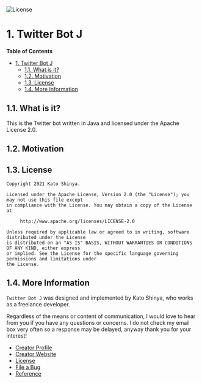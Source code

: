 ![License](https://img.shields.io/badge/License-Apache_2.0-e74c3c.svg?style=for-the-badge)</br>

# 1. Twitter Bot J

**Table of Contents**

- [1. Twitter Bot J](#1-twitter-bot-j)
  - [1.1. What is it?](#11-what-is-it)
  - [1.2. Motivation](#12-motivation)
  - [1.3. License](#13-license)
  - [1.4. More Information](#14-more-information)

## 1.1. What is it?

This is the Twitter bot written in Java and licensed under the Apache License 2.0.

## 1.2. Motivation

## 1.3. License

```license
Copyright 2021 Kato Shinya.

Licensed under the Apache License, Version 2.0 (the "License"); you may not use this file except
in compliance with the License. You may obtain a copy of the License at

     http://www.apache.org/licenses/LICENSE-2.0

Unless required by applicable law or agreed to in writing, software distributed under the License
is distributed on an "AS IS" BASIS, WITHOUT WARRANTIES OR CONDITIONS OF ANY KIND, either express
or implied. See the License for the specific language governing permissions and limitations under
the License.
```

## 1.4. More Information

`Twitter Bot J` was designed and implemented by Kato Shinya, who works as a freelance developer.

Regardless of the means or content of communication, I would love to hear from you if you have any questions or concerns. I do not check my email box very often so a response may be delayed, anyway thank you for your interest!

- [Creator Profile](https://github.com/myConsciousness)
- [Creator Website](https://myconsciousness.github.io/)
- [License](https://github.com/myConsciousness/twitter-bot-j/blob/master/LICENSE)
- [File a Bug](https://github.com/myConsciousness/twitter-bot-j/issues)
- [Reference](https://myconsciousness.github.io/twitter-bot-j/)
